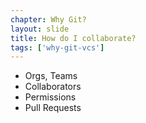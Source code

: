```yaml
---
chapter: Why Git?
layout: slide
title: How do I collaborate?
tags: ['why-git-vcs']
---
```


* Orgs, Teams
* Collaborators
* Permissions
* Pull Requests
